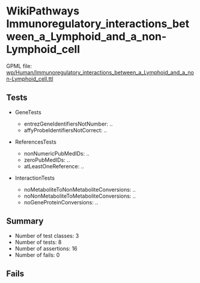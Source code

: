 # WikiPathways Immunoregulatory_interactions_between_a_Lymphoid_and_a_non-Lymphoid_cell

GPML file: [wp/Human/Immunoregulatory_interactions_between_a_Lymphoid_and_a_non-Lymphoid_cell.ttl](../wp/Human/Immunoregulatory_interactions_between_a_Lymphoid_and_a_non-Lymphoid_cell.ttl)

## Tests

* GeneTests
    * entrezGeneIdentifiersNotNumber: ..
    * affyProbeIdentifiersNotCorrect: ..

* ReferencesTests
    * nonNumericPubMedIDs: ..
    * zeroPubMedIDs: ..
    * atLeastOneReference: ..

* InteractionTests
    * noMetaboliteToNonMetaboliteConversions: ..
    * noNonMetaboliteToMetaboliteConversions: ..
    * noGeneProteinConversions: ..

## Summary

* Number of test classes: 3
* Number of tests: 8
* Number of assertions: 16
* Number of fails: 0

## Fails

